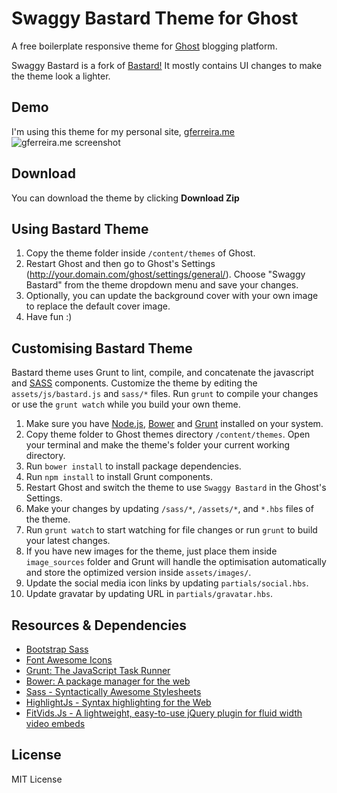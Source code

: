 Swaggy Bastard Theme for Ghost
==================

A free boilerplate responsive theme for [Ghost](https://ghost.org) blogging platform.

Swaggy Bastard is a fork of <a href="https://github.com/karloespiritu/Bastard">Bastard!</a>
It mostly contains UI changes to make the theme look a lighter.
## Demo

I'm using this theme for my personal site, [gferreira.me](http://gferreira.me)
![gferreira.me screenshot](http://res.cloudinary.com/gatec21/image/upload/v1416866665/gil_blog_lfkr9g.png)

## Download

You can download the theme by clicking **Download Zip**

## Using Bastard Theme

1. Copy the theme folder inside `/content/themes` of Ghost.
2. Restart Ghost and then go to Ghost's Settings (http://your.domain.com/ghost/settings/general/). Choose "Swaggy Bastard" from the theme dropdown menu and save your changes.
3. Optionally, you can update the background cover with your own image to replace the default cover image.
4. Have fun :)

## Customising Bastard Theme

Bastard theme uses Grunt to lint, compile, and concatenate the javascript and [SASS](http://sass-lang.com/) components. Customize the theme by editing the `assets/js/bastard.js` and `sass/*` files. Run `grunt` to compile your changes or use the `grunt watch` while you build your own theme.

1. Make sure you have [Node.js](http://nodejs.org), [Bower](http://bower.io) and [Grunt](gruntjs.com) installed on your system.
2. Copy theme folder to Ghost themes directory `/content/themes`. Open your terminal and make the theme's folder your current working directory.
3. Run `bower install` to install package dependencies.
4. Run `npm install` to install Grunt components.
5. Restart Ghost and switch the theme to use `Swaggy Bastard` in the Ghost's Settings.
7. Make your changes by updating `/sass/*`, `/assets/*`, and `*.hbs` files of the theme.
6. Run `grunt watch` to start watching for file changes or run `grunt` to build your latest changes.
7. If you have new images for the theme, just place them inside `image_sources` folder and Grunt will handle the optimisation automatically and store the optimized version inside `assets/images/`.
8. Update the social media icon links by updating `partials/social.hbs`.
9. Update gravatar by updating URL in `partials/gravatar.hbs`.

## Resources & Dependencies

- [Bootstrap Sass](https://github.com/twbs/bootstrap-sass)
- [Font Awesome Icons](http://fortawesome.github.io/Font-Awesome/icons/)
- [Grunt: The JavaScript Task Runner](http://gruntjs.com)
- [Bower: A package manager for the web](http://bower.io)
- [Sass - Syntactically Awesome Stylesheets](http://sass-lang.com/)
- [HighlightJs - Syntax highlighting for the Web](http://highlightjs.org)
- [FitVids.Js - A lightweight, easy-to-use jQuery plugin for fluid width video embeds](http://fitvidsjs.com/)

## License

MIT License
